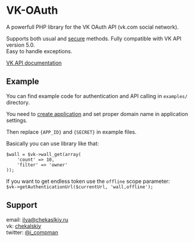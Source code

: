 # VK-OAuth #
A powerfull PHP library for the VK OAuth API (vk.com social network).

Supports both usual and [secure](https://vk.com/dev/secure) methods. Fully compatible with VK API version 5.0.  
Easy to handle exceptions.

[VK API documentation](https://vk.com/dev)

## Example ##
You can find example code for authentication and API calling in `examples/` directory.

You need to [create application](https://vk.com/editapp?act=create) and set proper domain name in application settings.

Then replace `{APP_ID}` and `{SECRET}` in example files.


Basically you can use library like that:

```
$wall = $vk->wall_get(array(
    'count' => 10,
    'filter' => 'owner'
));
```

If you want to get endless token use the `offline` scope parameter:  
`$vk->getAuthenticationUrl($currentUrl, 'wall,offline');`

## Support ##
email: <ilya@chekaslkiy.ru>  
vk: [chekalskiy](https://vk.com/chekalskiy)  
twitter: [@i_compman](https://twitter.com/i_compman)
